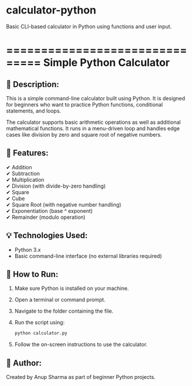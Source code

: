 # calculator-python
Basic CLI-based calculator in Python using functions and user input.

===============================
Simple Python Calculator
===============================

📌 Description:
---------------
This is a simple command-line calculator built using Python. It is designed for beginners who want to practice Python functions, conditional statements, and loops.

The calculator supports basic arithmetic operations as well as additional mathematical functions. It runs in a menu-driven loop and handles edge cases like division by zero and square root of negative numbers.

🔧 Features:
------------
✔ Addition  
✔ Subtraction  
✔ Multiplication  
✔ Division (with divide-by-zero handling)  
✔ Square  
✔ Cube  
✔ Square Root (with negative number handling)  
✔ Exponentiation (base ^ exponent)  
✔ Remainder (modulo operation)

💡 Technologies Used:
---------------------
- Python 3.x
- Basic command-line interface (no external libraries required)

🚀 How to Run:
--------------
1. Make sure Python is installed on your machine.
2. Open a terminal or command prompt.
3. Navigate to the folder containing the file.
4. Run the script using:

   ```bash
   python calculator.py

5. Follow the on-screen instructions to use the calculator.

🙌 Author:
----------
Created by Anup Sharma as part of beginner Python projects.
